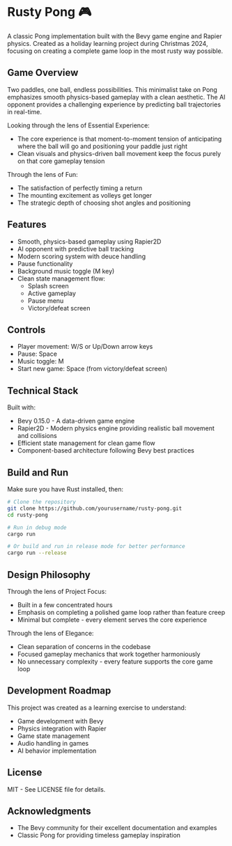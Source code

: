 # Rusty Pong 🎮

A classic Pong implementation built with the Bevy game engine and Rapier physics. Created as a holiday learning project
during Christmas 2024, focusing on creating a complete game loop in the most rusty way possible.

## Game Overview

Two paddles, one ball, endless possibilities. This minimalist take on Pong emphasizes smooth physics-based gameplay with
a clean aesthetic. The AI opponent provides a challenging experience by predicting ball trajectories in real-time.

Looking through the lens of Essential Experience:

- The core experience is that moment-to-moment tension of anticipating where the ball will go and positioning your
  paddle just right
- Clean visuals and physics-driven ball movement keep the focus purely on that core gameplay tension

Through the lens of Fun:

- The satisfaction of perfectly timing a return
- The mounting excitement as volleys get longer
- The strategic depth of choosing shot angles and positioning

## Features

- Smooth, physics-based gameplay using Rapier2D
- AI opponent with predictive ball tracking
- Modern scoring system with deuce handling
- Pause functionality
- Background music toggle (M key)
- Clean state management flow:
    - Splash screen
    - Active gameplay
    - Pause menu
    - Victory/defeat screen

## Controls

- Player movement: W/S or Up/Down arrow keys
- Pause: Space
- Music toggle: M
- Start new game: Space (from victory/defeat screen)

## Technical Stack

Built with:

- Bevy 0.15.0 - A data-driven game engine
- Rapier2D - Modern physics engine providing realistic ball movement and collisions
- Efficient state management for clean game flow
- Component-based architecture following Bevy best practices

## Build and Run

Make sure you have Rust installed, then:

```bash
# Clone the repository
git clone https://github.com/yourusername/rusty-pong.git
cd rusty-pong

# Run in debug mode
cargo run

# Or build and run in release mode for better performance
cargo run --release
```

## Design Philosophy

Through the lens of Project Focus:

- Built in a few concentrated hours
- Emphasis on completing a polished game loop rather than feature creep
- Minimal but complete - every element serves the core experience

Through the lens of Elegance:

- Clean separation of concerns in the codebase
- Focused gameplay mechanics that work together harmoniously
- No unnecessary complexity - every feature supports the core game loop

## Development Roadmap

This project was created as a learning exercise to understand:

- Game development with Bevy
- Physics integration with Rapier
- Game state management
- Audio handling in games
- AI behavior implementation

## License

MIT - See LICENSE file for details.

## Acknowledgments

- The Bevy community for their excellent documentation and examples
- Classic Pong for providing timeless gameplay inspiration